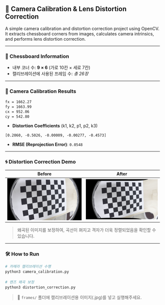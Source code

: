 ## 📐 Camera Calibration & Lens Distortion Correction

A simple camera calibration and distortion correction project using OpenCV.  
It extracts chessboard corners from images, calculates camera intrinsics, and performs lens distortion correction.

---

### 🔲 Chessboard Information

- 내부 코너 수: **9 × 6** (가로 10칸 × 세로 7칸)
- 캘리브레이션에 사용된 프레임 수: *총 26장*

---

### 📸 Camera Calibration Results

```plaintext
fx = 1662.27  
fy = 1663.99  
cx = 952.06  
cy = 542.80
```

- **Distortion Coefficients** (k1, k2, p1, p2, k3)  
```plaintext
[0.2060, -0.5026, -0.00009, -0.00277, -0.4573]
```

- **RMSE (Reprojection Error)**: `0.0548`

---

### 🌀 Distortion Correction Demo

| Before | After |
|--------|-------|
| ![](image.png) | ![](corrected_image.png) |

> 왜곡된 이미지를 보정하여, 곡선이 펴지고 격자가 더욱 정렬되었음을 확인할 수 있습니다.

---

### 🛠 How to Run

```bash
# 카메라 캘리브레이션 수행
python3 camera_calibration.py

# 렌즈 왜곡 보정
python3 distortion_correction.py
```

> 📂 `frames/` 폴더에 캘리브레이션용 이미지(.jpg)를 넣고 실행해주세요.
